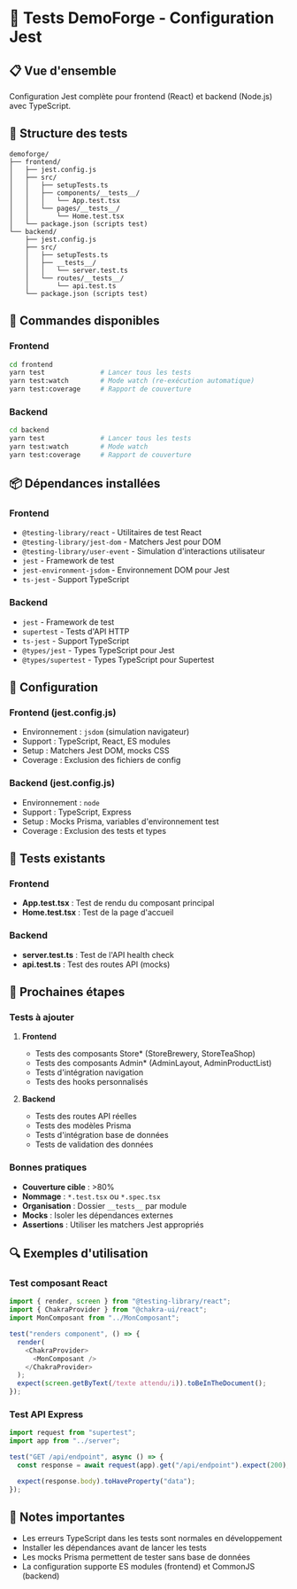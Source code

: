# 🧪 Tests DemoForge - Configuration Jest

## 📋 Vue d'ensemble

Configuration Jest complète pour frontend (React) et backend (Node.js) avec TypeScript.

## 🎯 Structure des tests

```
demoforge/
├── frontend/
│   ├── jest.config.js
│   ├── src/
│   │   ├── setupTests.ts
│   │   ├── components/__tests__/
│   │   │   └── App.test.tsx
│   │   └── pages/__tests__/
│   │       └── Home.test.tsx
│   └── package.json (scripts test)
└── backend/
    ├── jest.config.js
    ├── src/
    │   ├── setupTests.ts
    │   ├── __tests__/
    │   │   └── server.test.ts
    │   └── routes/__tests__/
    │       └── api.test.ts
    └── package.json (scripts test)
```

## 🚀 Commandes disponibles

### Frontend

```bash
cd frontend
yarn test              # Lancer tous les tests
yarn test:watch        # Mode watch (re-exécution automatique)
yarn test:coverage     # Rapport de couverture
```

### Backend

```bash
cd backend
yarn test              # Lancer tous les tests
yarn test:watch        # Mode watch
yarn test:coverage     # Rapport de couverture
```

## 📦 Dépendances installées

### Frontend

- `@testing-library/react` - Utilitaires de test React
- `@testing-library/jest-dom` - Matchers Jest pour DOM
- `@testing-library/user-event` - Simulation d'interactions utilisateur
- `jest` - Framework de test
- `jest-environment-jsdom` - Environnement DOM pour Jest
- `ts-jest` - Support TypeScript

### Backend

- `jest` - Framework de test
- `supertest` - Tests d'API HTTP
- `ts-jest` - Support TypeScript
- `@types/jest` - Types TypeScript pour Jest
- `@types/supertest` - Types TypeScript pour Supertest

## 🔧 Configuration

### Frontend (jest.config.js)

- Environnement : `jsdom` (simulation navigateur)
- Support : TypeScript, React, ES modules
- Setup : Matchers Jest DOM, mocks CSS
- Coverage : Exclusion des fichiers de config

### Backend (jest.config.js)

- Environnement : `node`
- Support : TypeScript, Express
- Setup : Mocks Prisma, variables d'environnement test
- Coverage : Exclusion des tests et types

## 📝 Tests existants

### Frontend

- **App.test.tsx** : Test de rendu du composant principal
- **Home.test.tsx** : Test de la page d'accueil

### Backend

- **server.test.ts** : Test de l'API health check
- **api.test.ts** : Test des routes API (mocks)

## 🎯 Prochaines étapes

### Tests à ajouter

1. **Frontend**

   - Tests des composants Store\* (StoreBrewery, StoreTeaShop)
   - Tests des composants Admin\* (AdminLayout, AdminProductList)
   - Tests d'intégration navigation
   - Tests des hooks personnalisés

2. **Backend**
   - Tests des routes API réelles
   - Tests des modèles Prisma
   - Tests d'intégration base de données
   - Tests de validation des données

### Bonnes pratiques

- **Couverture cible** : >80%
- **Nommage** : `*.test.tsx` ou `*.spec.tsx`
- **Organisation** : Dossier `__tests__` par module
- **Mocks** : Isoler les dépendances externes
- **Assertions** : Utiliser les matchers Jest appropriés

## 🔍 Exemples d'utilisation

### Test composant React

```typescript
import { render, screen } from "@testing-library/react";
import { ChakraProvider } from "@chakra-ui/react";
import MonComposant from "../MonComposant";

test("renders component", () => {
  render(
    <ChakraProvider>
      <MonComposant />
    </ChakraProvider>
  );
  expect(screen.getByText(/texte attendu/i)).toBeInTheDocument();
});
```

### Test API Express

```typescript
import request from "supertest";
import app from "../server";

test("GET /api/endpoint", async () => {
  const response = await request(app).get("/api/endpoint").expect(200);

  expect(response.body).toHaveProperty("data");
});
```

## 🚨 Notes importantes

- Les erreurs TypeScript dans les tests sont normales en développement
- Installer les dépendances avant de lancer les tests
- Les mocks Prisma permettent de tester sans base de données
- La configuration supporte ES modules (frontend) et CommonJS (backend)
